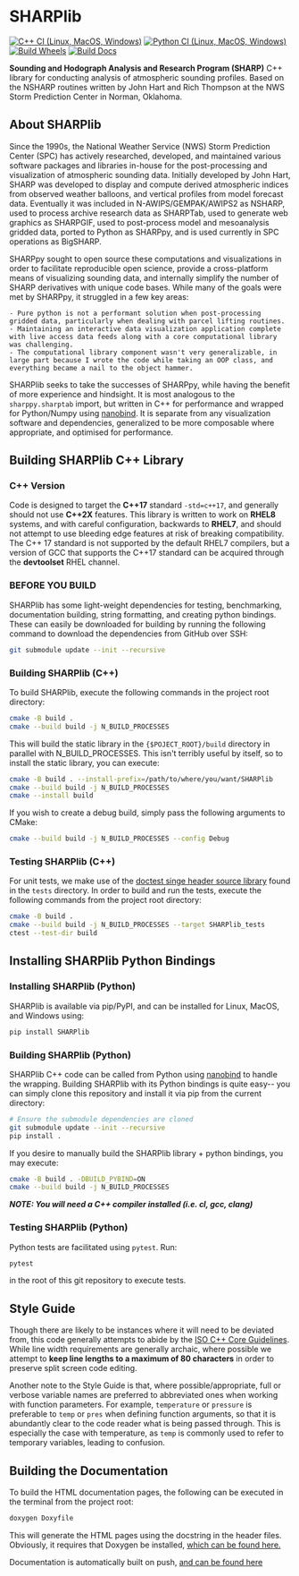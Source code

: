 # SHARPlib
[![C++ CI (Linux, MacOS, Windows)](https://github.com/keltonhalbert/SHARPlib/actions/workflows/cmake.yml/badge.svg)](https://github.com/keltonhalbert/SHARPlib/actions/workflows/cmake.yml)
[![Python CI (Linux, MacOS, Windows)](https://github.com/keltonhalbert/SHARPlib/actions/workflows/python.yml/badge.svg)](https://github.com/keltonhalbert/SHARPlib/actions/workflows/python.yml)
[![Build Wheels](https://github.com/keltonhalbert/SHARPlib/actions/workflows/wheels.yml/badge.svg)](https://github.com/keltonhalbert/SHARPlib/actions/workflows/wheels.yml)
[![Build Docs](https://github.com/keltonhalbert/SHARPlib/actions/workflows/doxygen-gh-pages.yml/badge.svg)](https://github.com/keltonhalbert/SHARPlib/actions/workflows/doxygen-gh-pages.yml)


**Sounding and Hodograph Analysis and Research Program (SHARP)** C++ library for conducting analysis of atmospheric sounding profiles. Based on the NSHARP routines written by John Hart and Rich Thompson at the NWS Storm Prediction Center in Norman, Oklahoma. 

## About SHARPlib
Since the 1990s, the National Weather Service (NWS) Storm Prediction Center (SPC) has actively researched, developed, and maintained various software packages and libraries in-house for the post-processing and visualization of atmospheric sounding data. Initially developed by John Hart, SHARP was developed to display and compute derived atmospheric indices from observed weather balloons, and vertical profiles from model forecast data. Eventually it was included in N-AWIPS/GEMPAK/AWIPS2 as NSHARP, used to process archive research data as SHARPTab, used to generate web graphics as SHARPGIF, used to post-process model and mesoanalysis gridded data, ported to Python as SHARPpy, and is used currently in SPC operations as BigSHARP.

SHARPpy sought to open source these computations and visualizations in order to facilitate reproducible open science, provide a cross-platform means of visualizing sounding data, and internally simplify the number of SHARP derivatives with unique code bases. While many of the goals were met by SHARPpy, it struggled in a few key areas:

    - Pure python is not a performant solution when post-processing gridded data, particularly when dealing with parcel lifting routines.
    - Maintaining an interactive data visualization application complete with live access data feeds along with a core computational library was challenging.
    - The computational library component wasn't very generalizable, in large part because I wrote the code while taking an OOP class, and everything became a nail to the object hammer. 

SHARPlib seeks to take the successes of SHARPpy, while having the benefit of more experience and hindsight. It is most analogous to the ```sharppy.sharptab``` import, but written in C++ for performance and wrapped for Python/Numpy using [nanobind](https://github.com/wjakob/nanobind). It is separate from any visualization software and dependencies, generalized to be more composable where appropriate, and optimised for performance. 

## Building SHARPlib C++ Library
### C++ Version
Code is designed to target the **C++17** standard `-std=c++17`, and generally should not use **C++2X** features. This library is written to work on **RHEL8** systems, and with careful configuration, backwards to **RHEL7**, and should not attempt to use bleeding edge features at risk of breaking compatibility. The C++ 17 standard is not supported by the default RHEL7 compilers, but a version of GCC that supports the C++17 standard can be acquired through the **__devtoolset__** RHEL channel. 

### BEFORE YOU BUILD
SHARPlib has some light-weight dependencies for testing, benchmarking, documentation building, string formatting, and creating python bindings. These can easily be downloaded for building by running the following command to download the dependencies from GitHub over SSH:
```bash
git submodule update --init --recursive 
```

### Building SHARPlib (C++)
To build SHARPlib, execute the following commands in the project root directory:
```bash
cmake -B build .
cmake --build build -j N_BUILD_PROCESSES
```

This will build the static library in the ```{$POJECT_ROOT}/build``` directory in parallel with N_BUILD_PROCESSES. This isn't terribly useful by itself, so to install the static library, you can execute: 
```bash
cmake -B build . --install-prefix=/path/to/where/you/want/SHARPlib
cmake --build build -j N_BUILD_PROCESSES
cmake --install build
```

If you wish to create a debug build, simply pass the following arguments to CMake:
```bash
cmake --build build -j N_BUILD_PROCESSES --config Debug
```

### Testing SHARPlib (C++)
For unit tests, we make use of the [doctest singe header source library](https://github.com/doctest/doctest) found in the `tests` directory. In order to build and run the tests, execute the following commands from the project root directory:

```bash
cmake -B build . 
cmake --build build -j N_BUILD_PROCESSES --target SHARPlib_tests
ctest --test-dir build
```


## Installing SHARPlib Python Bindings
### Installing SHARPlib (Python)
SHARPlib is available via pip/PyPI, and can be installed for Linux, MacOS, and Windows using:

```bash
pip install SHARPlib
```

### Building SHARPlib (Python)
SHARPlib C++ code can be called from Python using [nanobind](https://github.com/wjakob/nanobind) to handle the wrapping.
Building SHARPlib with its Python bindings is quite easy-- you can simply clone this repository and install it via pip from the current directory: 
```bash
# Ensure the submodule dependencies are cloned
git submodule update --init --recursive 
pip install .
```

If you desire to manually build the SHARPlib library + python bindings, you may execute:
```bash
cmake -B build . -DBUILD_PYBIND=ON
cmake --build build -j N_BUILD_PROCESSES
```

***NOTE: You will need a C++ compiler installed (i.e. cl, gcc, clang)***

### Testing SHARPlib (Python)
Python tests are facilitated using ```pytest```. Run:
```bash
pytest
```
in the root of this git repository to execute tests.

## Style Guide
Though there are likely to be instances where it will need to be deviated from, this code generally attempts to abide by the [ISO C++ Core Guidelines](https://isocpp.github.io/CppCoreGuidelines/CppCoreGuidelines). While line width requirements are generally archaic, where possible we attempt to __keep line lengths to a maximum of 80 characters__ in order to preserve split screen code editing.  

Another note to the Style Guide is that, where possible/appropriate, full or verbose variable names are preferred to abbreviated ones when working with function parameters. For example, `temperature` or `pressure` is preferable to `temp` or `pres` when defining function arguments, so that it is abundantly clear to the code reader what is being passed through. This is especially the case with temperature, as `temp` is commonly used to refer to temporary variables, leading to confusion. 

## Building the Documentation
To build the HTML documentation pages, the following can be executed in the terminal from the project root: 
```bash
doxygen Doxyfile
```

This will generate the HTML pages using the docstring in the header files. Obviously, it requires that Doxygen be installed, [which can be found here.](https://doxygen.nl/) 

Documentation is automatically built on push, [and can be found here](https://keltonhalbert.github.io/SHARPlib/)
